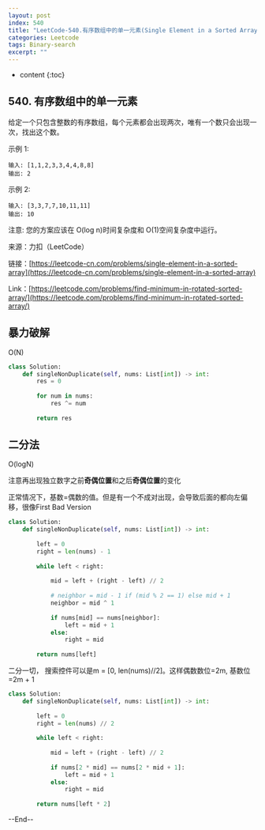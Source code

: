 ```yaml
---
layout: post
index: 540
title: "LeetCode-540.有序数组中的单一元素(Single Element in a Sorted Array)"
categories: Leetcode
tags: Binary-search
excerpt: ""
---
```


* content
{:toc}

## 540. 有序数组中的单一元素

给定一个只包含整数的有序数组，每个元素都会出现两次，唯有一个数只会出现一次，找出这个数。

示例 1:

```
输入: [1,1,2,3,3,4,4,8,8]
输出: 2
```

示例 2:

```
输入: [3,3,7,7,10,11,11]
输出: 10
```

注意: 您的方案应该在 O(log n)时间复杂度和 O(1)空间复杂度中运行。

来源：力扣（LeetCode）

链接：[https://leetcode-cn.com/problems/single-element-in-a-sorted-array](https://leetcode-cn.com/problems/single-element-in-a-sorted-array)

Link：[https://leetcode.com/problems/find-minimum-in-rotated-sorted-array/](https://leetcode.com/problems/find-minimum-in-rotated-sorted-array/)


## 暴力破解

O(N)

```python
class Solution:
    def singleNonDuplicate(self, nums: List[int]) -> int:
        res = 0
        
        for num in nums:
            res ^= num
            
        return res
```

## 二分法

O(logN)

注意再出现独立数字之前**奇偶位置**和之后**奇偶位置**的变化

正常情况下，基数=偶数的值。但是有一个不成对出现，会导致后面的都向左偏移，很像First Bad Version

```python
class Solution:
    def singleNonDuplicate(self, nums: List[int]) -> int:
        
        left = 0
        right = len(nums) - 1
        
        while left < right:
            
            mid = left + (right - left) // 2
            
            # neighbor = mid - 1 if (mid % 2 == 1) else mid + 1
            neighbor = mid ^ 1
            
            if nums[mid] == nums[neighbor]:
                left = mid + 1
            else:
                right = mid
            
        return nums[left]
```

二分一切， 搜索控件可以是m = [0, len(nums)//2]。这样偶数数位=2m, 基数位=2m + 1

```python
class Solution:
    def singleNonDuplicate(self, nums: List[int]) -> int:
        
        left = 0
        right = len(nums) // 2
        
        while left < right:
            
            mid = left + (right - left) // 2
            
            if nums[2 * mid] == nums[2 * mid + 1]:
                left = mid + 1
            else:
                right = mid
            
        return nums[left * 2]
```

--End--